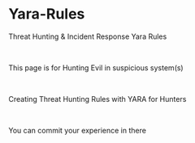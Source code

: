 # Yara-Rules
Threat Hunting &amp; Incident Response Yara Rules

<br />

This page is for Hunting Evil in suspicious system(s)

<br />


Creating Threat Hunting Rules with YARA for Hunters
<br />

<br />


You can commit your experience in there
<br />
<br />
<br />
